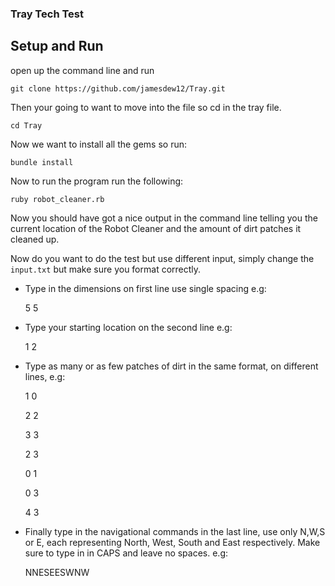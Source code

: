 ### Tray Tech Test
## Setup and Run
open up the command line and run

``git clone https://github.com/jamesdew12/Tray.git``

Then your going to want to move into the file so cd in the tray file.

``cd Tray``

Now we want to install all the gems so run:

``bundle install``

Now to run the program run the following:

``ruby robot_cleaner.rb``

Now you should have got a nice output in the command line telling you the current location of the Robot Cleaner and the amount of dirt patches it cleaned up.

Now do you want to do the test but use different input, simply change the ``input.txt`` but make sure you format correctly.
- Type in the dimensions on first line use single spacing e.g:

  5 5
- Type your starting location on the second line e.g:

  1 2
- Type as many or as few patches of dirt in the same format, on different lines, e.g:

  1 0

  2 2

  3 3

  2 3

  0 1

  0 3
  
  4 3
- Finally type in the navigational commands in the last line, use only N,W,S or E, each representing North, West, South and East respectively. Make sure to type in in CAPS and leave no spaces. e.g:

  NNESEESWNW
